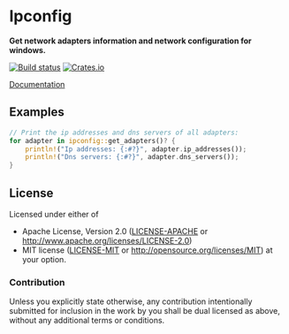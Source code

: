 # Ipconfig

**Get network adapters information and network configuration for windows.**

[![Build status](https://ci.appveyor.com/api/projects/status/tiwjo6q4eete0nmh/branch/master?svg=true)](https://ci.appveyor.com/project/liran-ringel/ipconfig/branch/master)
[![Crates.io](https://img.shields.io/crates/v/ipconfig.svg)](https://crates.io/crates/ipconfig)

[Documentation](https://docs.rs/ipconfig/0.3.1/x86_64-pc-windows-msvc/ipconfig/)

## Examples

```rust
// Print the ip addresses and dns servers of all adapters:
for adapter in ipconfig::get_adapters()? {
    println!("Ip addresses: {:#?}", adapter.ip_addresses());
    println!("Dns servers: {:#?}", adapter.dns_servers());
}
```

## License

Licensed under either of
 * Apache License, Version 2.0 ([LICENSE-APACHE](LICENSE-APACHE) or http://www.apache.org/licenses/LICENSE-2.0)
 * MIT license ([LICENSE-MIT](LICENSE-MIT) or http://opensource.org/licenses/MIT)
at your option.

### Contribution

Unless you explicitly state otherwise, any contribution intentionally submitted
for inclusion in the work by you shall be dual licensed as above, without any
additional terms or conditions.
